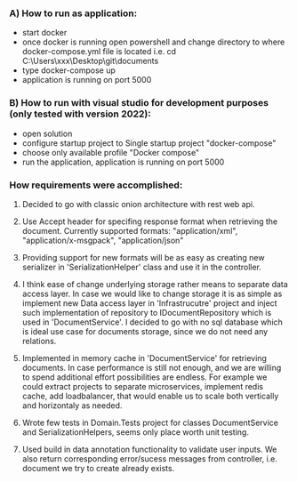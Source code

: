 ### A) How to run as application:
- start docker
- once docker is running open powershell and change directory to where docker-compose.yml file is located i.e. cd C:\Users\xxx\Desktop\git\documents
- type docker-compose up
- application is running on port 5000

### B) How to run with visual studio for development purposes (only tested with version 2022):
- open solution
- configure startup project to Single startup project "docker-compose"
- choose only available profile "Docker compose"
- run the application, application is running on port 5000

### How requirements were accomplished:

1. Decided to go with classic onion architecture with rest web api.

2. Use Accept header for specifing response format when retrieving the document. Currently supported formats: "application/xml", "application/x-msgpack", "application/json"
  
3. Providing support for new formats will be as easy as creating new serializer in 'SerializationHelper' class and use it in the controller.

4. I think ease of change underlying storage rather means to separate data access layer. In case we would like to change storage it is as simple as implement new Data access layer in 'Infrastrucutre' project and inject such implementation of repository to IDocumentRepository which is used in 'DocumentService'. I decided to go with no sql database which is ideal use case for documents storage, since we do not need any relations. 

5. Implemented in memory cache in 'DocumentService' for retrieving documents. In case performance is still not enough, and we are willing to spend additional effort possibilities are endless. For example we could extract projects to separate microservices, implement redis cache, add loadbalancer, that would enable us to scale both vertically and horizontaly as needed.

6. Wrote few tests in Domain.Tests project for classes DocumentService and SerializationHelpers, seems only place worth unit testing.

7. Used build in data annotation functionality to validate user inputs. We also return corresponding error/sucess messages from controller, i.e. document we try to create already exists.
